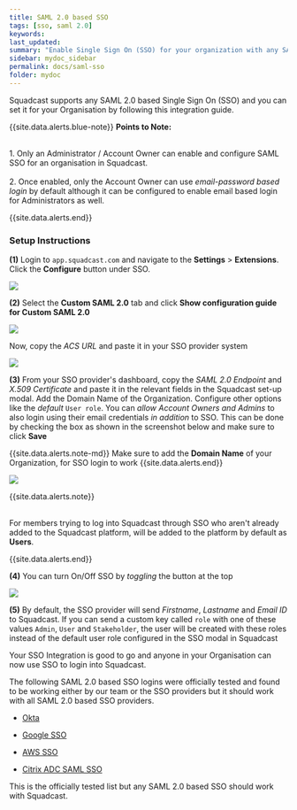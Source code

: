 ```yaml
---
title: SAML 2.0 based SSO
tags: [sso, saml 2.0]
keywords:
last_updated:
summary: "Enable Single Sign On (SSO) for your organization with any SAML 2.0 based SSO"
sidebar: mydoc_sidebar
permalink: docs/saml-sso
folder: mydoc
---
```


Squadcast supports any SAML 2.0 based Single Sign On (SSO) and you can set it for your Organisation by following this integration guide.

{{site.data.alerts.blue-note}}
<b>Points to Note: </b>
<br/><br/><p>1. Only an Administrator / Account Owner can enable and configure SAML SSO for an organisation in Squadcast.<br/><br/> 2. Once enabled, only the Account Owner can use _email-password based login_ by default although it can be configured to enable email based login for Administrators as well.</p>
{{site.data.alerts.end}}

### Setup Instructions

**(1)** Login to `app.squadcast.com` and navigate to the **Settings** > **Extensions**. Click the **Configure** button under SSO.

![](images/sso_new_button.png)

**(2)** Select the **Custom SAML 2.0** tab and click **Show configuration guide for Custom SAML 2.0**

![](images/saml_sso_new_1.png)

Now, copy the _ACS URL_ and paste it in your SSO provider system

![](images/saml_sso_new_2.png)

**(3)** From your SSO provider's dashboard, copy the _SAML 2.0 Endpoint_ and _X.509 Certificate_ and paste it in the relevant fields in the Squadcast set-up modal. Add the Domain Name of the Organization. Configure other options like the _default_ `User role`. You can _allow Account Owners and Admins_ to also login using their email credentials _in addition_ to SSO. This can be done by checking the box as shown in the screenshot below and make sure to click **Save**

{{site.data.alerts.note-md}}
Make sure to add the **Domain Name** of your Organization, for SSO login to work
{{site.data.alerts.end}}

![](images/saml_sso_new_3.png)

{{site.data.alerts.note}}
<br/><br/><p>For members trying to log into Squadcast through SSO who aren't already added to the Squadcast platform, will be added to the platform by default as <b>Users</b>.</p>
{{site.data.alerts.end}}

**(4)** You can turn On/Off SSO by _toggling_ the button at the top

![](images/saml_sso_new_4.png)

**(5)** By default, the SSO provider will send _Firstname_, _Lastname_ and _Email ID_ to Squadcast. If you can send a custom key called `role` with one of these values `Admin`, `User` and `Stakeholder`, the user will be created with these roles instead of the default user role configured in the SSO modal in Squadcast

Your SSO Integration is good to go and anyone in your Organisation can now use SSO to login into Squadcast.

The following SAML 2.0 based SSO logins were officially tested and found to be working either by our team or the SSO providers but it should work with all SAML 2.0 based SSO providers.

- [Okta](https://support.squadcast.com/docs/okta-sso-integration)

- [Google SSO](https://support.squadcast.com/docs/google-sso)

- [AWS SSO](https://docs.aws.amazon.com/singlesignon/latest/userguide/saasapps.html#saasapps-supported)

- [Citrix ADC SAML SSO](https://docs.citrix.com/en-us/citrix-adc/13/aaa-tm/saml-authentication/saml-sign-sign-on.html)

This is the officially tested list but any SAML 2.0 based SSO should work with Squadcast.
